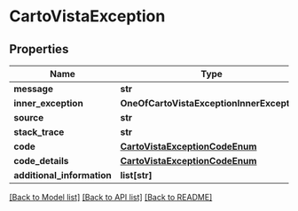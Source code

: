 # CartoVistaException

## Properties
Name | Type | Description | Notes
------------ | ------------- | ------------- | -------------
**message** | **str** |  | [optional] 
**inner_exception** | **OneOfCartoVistaExceptionInnerException** |  | [optional] 
**source** | **str** |  | [optional] 
**stack_trace** | **str** |  | [optional] 
**code** | [**CartoVistaExceptionCodeEnum**](CartoVistaExceptionCodeEnum.md) |  | [optional] 
**code_details** | [**CartoVistaExceptionCodeEnum**](CartoVistaExceptionCodeEnum.md) |  | [optional] 
**additional_information** | **list[str]** |  | [optional] 

[[Back to Model list]](../README.md#documentation-for-models) [[Back to API list]](../README.md#documentation-for-api-endpoints) [[Back to README]](../README.md)

